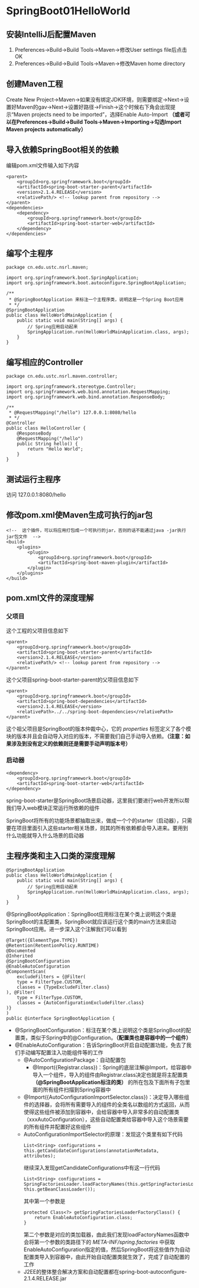 # SpringBoot01HelloWorld
## 安装IntelliJ后配置Maven
1. Preferences->Build->Build Tools->Maven->修改User settings file后点击OK
2. Preferences->Build->Build Tools->Maven->修改Maven home directory
## 创建Maven工程
Create New Project->Maven->如果没有绑定JDK环境，则需要绑定->Next->设置好Maven的gav->Next->设置好路径->Finish->这个时候右下角会出现提示“Maven projects need to be imported”，选择Enable Auto-Import __（或者可以在Preferences->Build->Build Tools->Maven->Importing->勾选Import Maven projects automatically）__
## 导入依赖SpringBoot相关的依赖
编辑pom.xml文件输入如下内容
```
<parent>
    <groupId>org.springframework.boot</groupId>
    <artifactId>spring-boot-starter-parent</artifactId>
    <version>2.1.4.RELEASE</version>
    <relativePath/> <!-- lookup parent from repository -->
</parent>
<dependencies>
    <dependency>
        <groupId>org.springframework.boot</groupId>
        <artifactId>spring-boot-starter-web</artifactId>
    </dependency>
</dependencies>
```
## 编写个主程序
```
package cn.edu.ustc.nsrl.maven;

import org.springframework.boot.SpringApplication;
import org.springframework.boot.autoconfigure.SpringBootApplication;

/**
 * @SpringBootApplication 来标注一个主程序类，说明这是一个Spring Boot应用
 * */
@SpringBootApplication
public class HelloWorldMainApplication {
    public static void main(String[] args) {
        // Spring应用启动起来
        SpringApplication.run(HelloWorldMainApplication.class, args);
    }
}
```
## 编写相应的Controller
```
package cn.edu.ustc.nsrl.maven.controller;

import org.springframework.stereotype.Controller;
import org.springframework.web.bind.annotation.RequestMapping;
import org.springframework.web.bind.annotation.ResponseBody;

/**
 * @RequestMapping("/hello") 127.0.0.1:8080/hello
 * */
@Controller
public class HelloController {
    @ResponseBody
    @RequestMapping("/hello")
    public String hello() {
        return "Hello World";
    }
}
```
## 测试运行主程序
访问 127.0.0.1:8080/hello
## 修改pom.xml使Maven生成可执行的jar包
```
<!--  这个插件，可以将应用打包成一个可执行的jar，否则的话不能通过java -jar执行jar包文件  -->
<build>
    <plugins>
        <plugin>
            <groupId>org.springframework.boot</groupId>
            <artifactId>spring-boot-maven-plugin</artifactId>
        </plugin>
    </plugins>
</build>
```
## pom.xml文件的深度理解
### 父项目
这个工程的父项目信息如下
```
<parent>
    <groupId>org.springframework.boot</groupId>
    <artifactId>spring-boot-starter-parent</artifactId>
    <version>2.1.4.RELEASE</version>
    <relativePath/> <!-- lookup parent from repository -->
</parent>
```
这个父项目spring-boot-starter-parent的父项目信息如下
```
<parent>
    <groupId>org.springframework.boot</groupId>
    <artifactId>spring-boot-dependencies</artifactId>
    <version>2.1.4.RELEASE</version>
    <relativePath>../../spring-boot-dependencies</relativePath>
</parent>
```
这个祖父项目是SpringBoot的版本仲裁中心，它的 _properties_ 标签定义了各个模块的版本并且会自动导入对应的版本，不需要我们自己手动导入依赖。__（注意：如果涉及到没有定义的依赖则还是需要手动声明版本号）__
### 启动器
```
<dependency>
    <groupId>org.springframework.boot</groupId>
    <artifactId>spring-boot-starter-web</artifactId>
</dependency>
```
spring-boot-starter是SpringBoot场景启动器，这里我们要进行web开发所以帮我们导入web模块正常运行所依赖的组件

SpringBoot将所有的功能场景都抽取出来，做成一个个的starter（启动器），只需要在项目里面引入这些starter相关场景，则其的所有依赖都会导入进来。要用到什么功能就导入什么场景的启动器
## 主程序类和主入口类的深度理解
```
@SpringBootApplication
public class HelloWorldMainApplication {
    public static void main(String[] args) {
        // Spring应用启动起来
        SpringApplication.run(HelloWorldMainApplication.class, args);
    }
}
```
@SpringBootApplication：SpringBoot应用标注在某个类上说明这个类是SpringBoot的主配置类，SpringBoot就应该运行这个类的main方法来启动SpringBoot应用。进一步深入这个注解我们可以看到
```
@Target({ElementType.TYPE})
@Retention(RetentionPolicy.RUNTIME)
@Documented
@Inherited
@SpringBootConfiguration
@EnableAutoConfiguration
@ComponentScan(
    excludeFilters = {@Filter(
    type = FilterType.CUSTOM,
    classes = {TypeExcludeFilter.class}
), @Filter(
    type = FilterType.CUSTOM,
    classes = {AutoConfigurationExcludeFilter.class}
)}
)
public @interface SpringBootApplication {
```
- @SpringBootConfiguration：标注在某个类上说明这个类是SpringBoot的配置类，类似于Spring中的@Configuration。__（配置类也是容器中的一个组件）__
- @EnableAutoConfiguration：告诉SpringBoot开启自动配置功能，免去了我们手动编写配置注入功能组件等的工作
    + @AutoConfigurationPackage：自动配置包
        * @Import({Registrar.class})：Spring的底层注解@Import，给容器中导入一个组件，导入的组件由Registrar.class决定也就是将主配置类 __（@SpringBootApplication标注的类）__ 的所在包及下面所有子包里面的所有组件扫描到Spring容器中
    + @Import({AutoConfigurationImportSelector.class})：决定导入哪些组件的选择器，会将所有需要导入的组件的全类名以数组的方式返回，从而使得这些组件被添加到容器中，会给容器中导入非常多的自动配置类（xxxAutoConfiguration），这些自动配置类给容器中导入这个场景需要的所有组件并配置好这些组件
    + AutoConfigurationImportSelector的原理：发现这个类里有如下代码
        ```
        List<String> configurations = this.getCandidateConfigurations(annotationMetadata, attributes);
        ```
        继续深入发现getCandidateConfigurations中有这一行代码
        ```
        List<String> configurations = SpringFactoriesLoader.loadFactoryNames(this.getSpringFactoriesLoaderFactoryClass(), this.getBeanClassLoader());
        ```
        其中第一个参数是
        ```
        protected Class<?> getSpringFactoriesLoaderFactoryClass() {
            return EnableAutoConfiguration.class;
        }
        ```
        第二个参数是对应的类加载器，由此我们发现loadFactoryNames函数中会将第一个参数的类路径下的 _META-INF/spring.factories_ 中获取EnableAutoConfiguration指定的值，然后SpringBoot将这些值作为自动配置类导入到容器中，由此开始自动配置类就生效了，完成了自动配置的工作
    + J2EE的整体整合解决方案和自动配置都在spring-boot-autoconfigure-2.1.4.RELEASE.jar